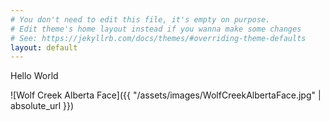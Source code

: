 ```yaml
---
# You don't need to edit this file, it's empty on purpose.
# Edit theme's home layout instead if you wanna make some changes
# See: https://jekyllrb.com/docs/themes/#overriding-theme-defaults
layout: default
---
```

Hello World

![Wolf Creek Alberta Face]({{ "/assets/images/WolfCreekAlbertaFace.jpg" | absolute_url }})
